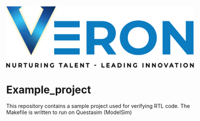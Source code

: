 #### ![picture/veron_logo.png](https://github.com/RTL-Team-Veron/Example_project/blob/main/picture/veron_logo.png)
# Example_project
This repository contains a sample project used for verifying RTL code. The Makefile is written to run on Questasim (ModelSim)
